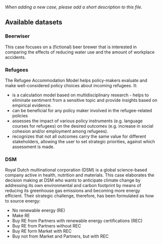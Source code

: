 _When adding a new case, please add a short description to this file._

## Available datasets

### Beerwiser 
This case focuses on a (fictional) beer brewer that is interested in comparing the effects of
reducing water use and the amount of workplace accidents. 

### Refugees
The Refugee Accommodation Model helps policy-makers evaluate and make well-considered policy choices 
about incoming refugees. It:

- is a calculation model based on multidisciplinary research - helps to eliminate sentiment from a 
sensitive topic and provide insights based on empirical evidence.
- can be beneficial for any policy maker involved in the refugee-related policies
- assesses the impact of various policy instruments (e.g. language courses for refugees) on the desired outcomes 
(e.g. increase in social cohesion and/or employment among refugees). 
- recognizes that not all outcomes carry the same value for different stakeholders, 
allowing the user to set strategic priorities, against which assessment is made.

### DSM
Royal Dutch multinational corporation (DSM) is a global science-based company active in health, nutrition and materials. This case elaborates the decision making at DSM who wants to anticipate climate change by addressing its own environmental and carbon footprint by means of reducing its greenhouse gas emissions and becoming more energy efficient. Their strategic challenge, therefore, has been formulated as how to source energy:
- No renewable energy (RE)
- Make RE
- Buy RE from Partners with renewable energy certifications (REC)
- Buy RE from Partners without REC
- Buy RE form Market with REC
- Buy not from Market and Partners, but with REC

